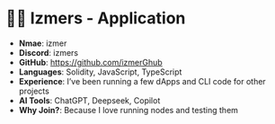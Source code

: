 # 🧑‍💻 Izmers - Application

* **Nmae**: izmer
* **Discord**: izmers
* **GitHub**: https://github.com/izmerGhub
* **Languages**: Solidity, JavaScript, TypeScript
* **Experience**: I’ve been running a few dApps and CLI code for other projects
* **AI Tools**: ChatGPT, Deepseek, Copilot
* **Why Join?**: Because I love running nodes and testing them
